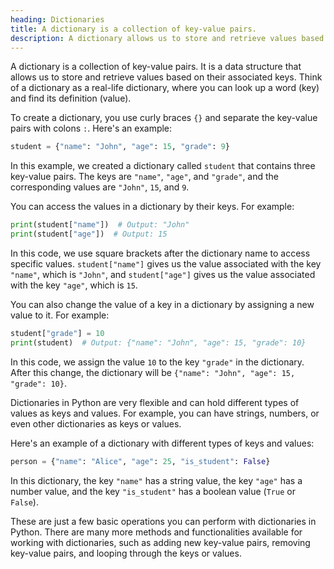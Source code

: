 ```yaml
---
heading: Dictionaries
title: A dictionary is a collection of key-value pairs.
description: A dictionary allows us to store and retrieve values based on their associated keys.
---
```


A dictionary is a collection of key-value pairs. It is a data structure that allows us to store and retrieve values based on their associated keys. Think of a dictionary as a real-life dictionary, where you can look up a word (key) and find its definition (value).

To create a dictionary, you use curly braces `{}` and separate the key-value pairs with colons `:`. Here's an example:

```python
student = {"name": "John", "age": 15, "grade": 9}
```

In this example, we created a dictionary called `student` that contains three key-value pairs. The keys are `"name"`, `"age"`, and `"grade"`, and the corresponding values are `"John"`, `15`, and `9`.

You can access the values in a dictionary by their keys. For example:

```python
print(student["name"])  # Output: "John"
print(student["age"])  # Output: 15
```

In this code, we use square brackets after the dictionary name to access specific values. `student["name"]` gives us the value associated with the key `"name"`, which is `"John"`, and `student["age"]` gives us the value associated with the key `"age"`, which is `15`.

You can also change the value of a key in a dictionary by assigning a new value to it. For example:

```python
student["grade"] = 10
print(student)  # Output: {"name": "John", "age": 15, "grade": 10}
```

In this code, we assign the value `10` to the key `"grade"` in the dictionary. After this change, the dictionary will be `{"name": "John", "age": 15, "grade": 10}`.

Dictionaries in Python are very flexible and can hold different types of values as keys and values. For example, you can have strings, numbers, or even other dictionaries as keys or values.

Here's an example of a dictionary with different types of keys and values:

```python
person = {"name": "Alice", "age": 25, "is_student": False}
```

In this dictionary, the key `"name"` has a string value, the key `"age"` has a number value, and the key `"is_student"` has a boolean value (`True` or `False`).

These are just a few basic operations you can perform with dictionaries in Python. There are many more methods and functionalities available for working with dictionaries, such as adding new key-value pairs, removing key-value pairs, and looping through the keys or values.
